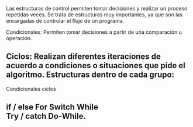 Las estructuras de control permiten tomar decisiones y realizar un proceso repetidas veces. Se trata de estructuras muy importantes, ya que son las encargadas de controlar el flujo de un programa.

Condicionales: Permiten tomar decisiones a partir de una comparación u operación.

Ciclos: Realizan diferentes iteraciones de acuerdo a condiciones o situaciones que pide el algoritmo.
Estructuras dentro de cada grupo:
-------------------------------------------------------------------------
Condicionales                                ciclos

if / else                                    For
Switch                                       While                                 
Try / catch                                  Do-While.
-------------------------------------------------------------------------